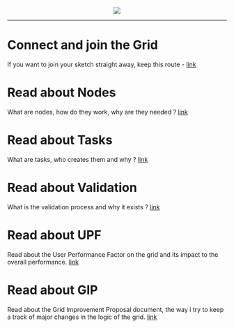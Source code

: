 <p align="center">
<img src=https://gridshl.files.wordpress.com/2022/06/img_3486.png>
</p>
<p align="center">
  <i></i>
</p>

- - - - - - - - - - - - 

# Connect and join the Grid 
If you want to join your sketch straight away, keep this route - [link](https://github.com/invpe/gridshell/blob/main/Documentation/Tutorials/Join.md) 

# Read about Nodes
What are nodes, how do they work, why are they needed ? [link](https://github.com/invpe/gridshell/blob/main/Documentation/Tutorials/Nodes.md)

# Read about Tasks
What are tasks, who creates them and why ? [link](https://github.com/invpe/gridshell/blob/main/Documentation/Tutorials/Task.md)

# Read about Validation
What is the validation process and why it exists ? [link](https://github.com/invpe/gridshell/blob/main/Documentation/Tutorials/Validation.md)

# Read about UPF
Read about the User Performance Factor on the grid and its impact to the overall performance. [link](https://github.com/invpe/gridshell/blob/main/Documentation/Tutorials/UPF.md)

# Read about GIP
Read about the Grid Improvement Proposal document, the way i try to keep a track of major changes in the logic of the grid. [link](https://github.com/invpe/gridshell/blob/main/Documentation/Tutorials/GIP.md)
